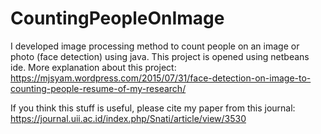 # CountingPeopleOnImage

I developed image processing method to count people on an image or photo (face detection) using java. 
This project is opened using netbeans ide. More explanation about this project: https://mjsyam.wordpress.com/2015/07/31/face-detection-on-image-to-counting-people-resume-of-my-research/

If you think this stuff is useful, please cite my paper from this journal: https://journal.uii.ac.id/index.php/Snati/article/view/3530
